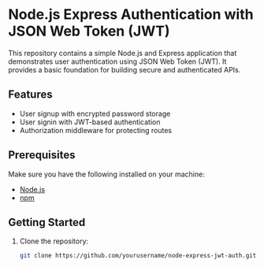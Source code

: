 # Node.js Express Authentication with JSON Web Token (JWT)

This repository contains a simple Node.js and Express application that demonstrates user authentication using JSON Web Token (JWT). It provides a basic foundation for building secure and authenticated APIs.

## Features

- User signup with encrypted password storage
- User signin with JWT-based authentication
- Authorization middleware for protecting routes

## Prerequisites

Make sure you have the following installed on your machine:

- [Node.js](https://nodejs.org/)
- [npm](https://www.npmjs.com/)

## Getting Started

1. Clone the repository:

   ```bash
   git clone https://github.com/yourusername/node-express-jwt-auth.git
